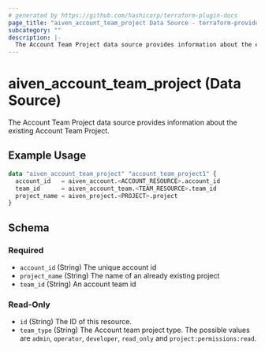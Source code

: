 ```yaml
---
# generated by https://github.com/hashicorp/terraform-plugin-docs
page_title: "aiven_account_team_project Data Source - terraform-provider-aiven"
subcategory: ""
description: |-
  The Account Team Project data source provides information about the existing Account Team Project.
---
```


# aiven_account_team_project (Data Source)

The Account Team Project data source provides information about the existing Account Team Project.

## Example Usage

```terraform
data "aiven_account_team_project" "account_team_project1" {
  account_id   = aiven_account.<ACCOUNT_RESOURCE>.account_id
  team_id      = aiven_account_team.<TEAM_RESOURCE>.team_id
  project_name = aiven_project.<PROJECT>.project
}
```

<!-- schema generated by tfplugindocs -->
## Schema

### Required

- `account_id` (String) The unique account id
- `project_name` (String) The name of an already existing project
- `team_id` (String) An account team id

### Read-Only

- `id` (String) The ID of this resource.
- `team_type` (String) The Account team project type. The possible values are `admin`, `operator`, `developer`, `read_only` and `project:permissions:read`.
